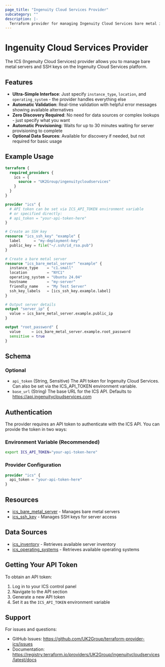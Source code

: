```yaml
---
page_title: "Ingenuity Cloud Services Provider"
subcategory: ""
description: |-
  Terraform provider for managing Ingenuity Cloud Services bare metal infrastructure.
---
```


# Ingenuity Cloud Services Provider

The ICS (Ingenuity Cloud Services) provider allows you to manage bare metal servers and SSH keys on the Ingenuity Cloud Services platform.

## Features

- **Ultra-Simple Interface**: Just specify `instance_type`, `location`, and `operating_system` - the provider handles everything else
- **Automatic Validation**: Real-time validation with helpful error messages showing available alternatives
- **Zero Discovery Required**: No need for data sources or complex lookups - just specify what you want
- **Automatic Provisioning**: Waits for up to 30 minutes waiting for server provisioning to complete
- **Optional Data Sources**: Available for discovery if needed, but not required for basic usage

## Example Usage

```terraform
terraform {
  required_providers {
    ics = {
      source = "UK2Group/ingenuitycloudservices"
    }
  }
}

provider "ics" {
  # API token can be set via ICS_API_TOKEN environment variable
  # or specified directly:
  # api_token = "your-api-token-here"
}

# Create an SSH key
resource "ics_ssh_key" "example" {
  label      = "my-deployment-key"
  public_key = file("~/.ssh/id_rsa.pub")
}

# Create a bare metal server
resource "ics_bare_metal_server" "example" {
  instance_type    = "c1.small"
  location         = "NYC1"
  operating_system = "Ubuntu 24.04"
  hostname         = "my-server"
  friendly_name    = "My Test Server"
  ssh_key_labels   = [ics_ssh_key.example.label]
}

# Output server details
output "server_ip" {
  value = ics_bare_metal_server.example.public_ip
}

output "root_password" {
  value     = ics_bare_metal_server.example.root_password
  sensitive = true
}
```

<!-- schema generated by tfplugindocs -->
## Schema

### Optional

- `api_token` (String, Sensitive) The API token for Ingenuity Cloud Services. Can also be set via the ICS_API_TOKEN environment variable.
- `base_url` (String) The base URL for the ICS API. Defaults to https://api.ingenuitycloudservices.com

## Authentication

The provider requires an API token to authenticate with the ICS API. You can provide the token in two ways:

### Environment Variable (Recommended)

```bash
export ICS_API_TOKEN="your-api-token-here"
```

### Provider Configuration

```terraform
provider "ics" {
  api_token = "your-api-token-here"
}
```

## Resources

- [ics_bare_metal_server](resources/bare_metal_server.md) - Manages bare metal servers
- [ics_ssh_key](resources/ssh_key.md) - Manages SSH keys for server access

## Data Sources

- [ics_inventory](data-sources/inventory.md) - Retrieves available server inventory
- [ics_operating_systems](data-sources/operating_systems.md) - Retrieves available operating systems

## Getting Your API Token

To obtain an API token:

1. Log in to your ICS control panel
2. Navigate to the API section
3. Generate a new API token
4. Set it as the `ICS_API_TOKEN` environment variable

## Support

For issues and questions:

- GitHub Issues: https://github.com/UK2Group/terraform-provider-ics/issues
- Documentation: https://registry.terraform.io/providers/UK2Group/ingenuitycloudservices/latest/docs
